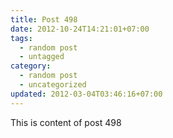 ```yaml
---
title: Post 498
date: 2012-10-24T14:21:01+07:00
tags:
  - random post
  - untagged
category:
  - random post
  - uncategorized
updated: 2012-03-04T03:46:16+07:00
---
```

This is content of post 498